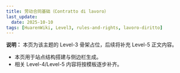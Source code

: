 ```yaml
---
title: 劳动合同基础（Contratto di lavoro）
last_update:
  date: 2025-10-10
tags: [HuarenWiki, Level3, rules-and-rights, lavoro-diritto]
---
```

**说明：** 本页为该主题的 Level-3 骨架占位，后续将补充 Level-5 正文内容。

- 本页用于站点结构搭建与侧边栏生成。
- 相关 Level-4/Level-5 内容将按模板逐步补齐。
